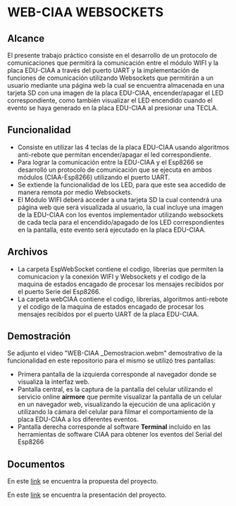 # WEB-CIAA WEBSOCKETS
## Alcance

El presente trabajo práctico consiste en el desarrollo de un protocolo de comunicaciones que permitirá la comunicación entre el módulo WIFI y la placa EDU-CIAA a través del puerto UART y la implementación de funciones de comunicación utilizando Websockets que permitirán a un usuario mediante una página web la cual se encuentra almacenada en una tarjeta SD con una imagen de la placa EDU-CIAA, encender/apagar el LED correspondiente, como también visualizar el LED encendido cuando el evento se haya generado en la placa EDU-CIAA al presionar una TECLA.

## Funcionalidad

- Consiste en utilizar las 4 teclas de la placa EDU-CIAA usando algoritmos anti-rebote que permitan encender/apagar el led correspondiente.
- Para lograr la comunicación entre la EDU-CIAA y el Esp8266 se desarrolló un protocolo de comunicación que se ejecuta en ambos módulos (CIAA-Esp8266) utilizando el puerto UART.
- Se extiende la funcionalidad de los LED, para que este sea accedido de manera remota por medio Websockets.
- El Módulo WIFI deberá acceder a una tarjeta SD la cual contendrá una página web que será visualizada al usuario, la cual incluye una imagen de la EDU-CIAA con los eventos implementador utilizando websockets de cada tecla para el encendido/apagado de los LED correspondientes en la pantalla, este evento será ejecutado en la placa EDU-CIAA.

## Archivos
- La carpeta EspWebSocket contiene el codigo, librerias que permiten la comunicacion  y la conexión WIFI y Websockets y el codigo de la maquina de estados encagado de procesar los mensajes recibidos por el puerto Serie del Esp8266.
- La carpeta webCIAA contiene el codigo, librerias, algoritmos anti-rebote y el codigo de la maquina de estados encagado de procesar los mensajes recibidos por el puerto UART de la placa EDU-CIAA.

## Demostración
Se adjunto el video "WEB-CIAA _Demostracion.webm" demostrativo de la funcionalidad en este repositorio para el mismo se utilizó tres pantallas:
- Primera pantalla de la izquierda corresponde al navegador donde se visualiza la interfaz web.
- Pantalla central, es la captura de la pantalla del celular utilizando el servicio online **airmore** que permite visualizar la pantalla de un celular en un navegador web, visualizando la ejecución de una aplicación y utilizando la cámara del celular para filmar el comportamiento de la placa EDU-CIAA a los diferentes eventos.
- Pantalla derecha corresponde al software **Terminal** incluido en las herramientas de software CIAA para obtener los eventos del Serial del Esp8266

## Documentos
En este [link]( https://docs.google.com/document/d/1cE_czVjspbigCebbqGLYz8IlUxmQaNFyqvu13gk_8ew/edit?usp=sharing "link") se encuentra la propuesta del proyecto.

En este [link]( https://docs.google.com/presentation/d/1GnTxWdWebBpX4P5ZR5dRbzzVVnTeeLz8wzPD-vYMu_E/edit?usp=sharing "Propuesta TP") se encuentra la presentación del proyecto.
